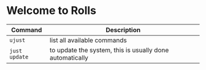 # Welcome to Rolls

| Command | Description |
| ------- | ----------- |
| `ujust` | list all available commands |
| `just update` | to update the system, this is usually done automatically |


